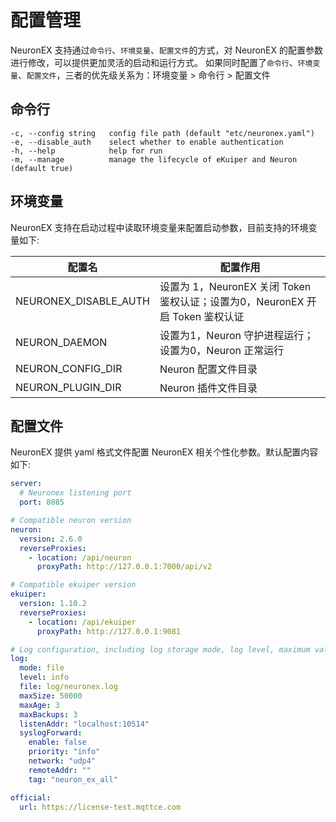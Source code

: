 # 配置管理

NeuronEX 支持通过`命令行`、`环境变量`、`配置文件`的方式，对 NeuronEX 的配置参数进行修改，可以提供更加灵活的启动和运行方式。
如果同时配置了`命令行`、`环境变量`、`配置文件`，三者的优先级关系为：环境变量 > 命令行 > 配置文件

## 命令行

```shell
-c, --config string   config file path (default "etc/neuronex.yaml")
-e, --disable_auth    select whether to enable authentication
-h, --help            help for run
-m, --manage          manage the lifecycle of eKuiper and Neuron (default true)
```
## 环境变量

NeuronEX 支持在启动过程中读取环境变量来配置启动参数，目前支持的环境变量如下:

| 配置名                          | 配置作用                                                                           |
| ------------------------------ | --------------------------------------------------------------------------------- |
| NEURONEX_DISABLE_AUTH          | 设置为 1，NeuronEX 关闭 Token 鉴权认证；设置为0，NeuronEX 开启 Token 鉴权认证                |
| NEURON_DAEMON                  | 设置为1，Neuron 守护进程运行；设置为0，Neuron 正常运行                                   |
| NEURON_CONFIG_DIR              | Neuron 配置文件目录                                                                  |
| NEURON_PLUGIN_DIR              | Neuron 插件文件目录                                                                  |
## 配置文件

NeuronEX 提供 yaml 格式文件配置 NeuronEX 相关个性化参数。默认配置内容如下:

```yaml
server:
  # Neuronex listening port
  port: 8085

# Compatible neuron version
neuron:
  version: 2.6.0
  reverseProxies:
    - location: /api/neuron
      proxyPath: http://127.0.0.1:7000/api/v2

# Compatible ekuiper version
ekuiper:
  version: 1.10.2
  reverseProxies:
    - location: /api/ekuiper
      proxyPath: http://127.0.0.1:9081

# Log configuration, including log storage mode, log level, maximum value, storage count and syslog-related settings, etc.
log:
  mode: file
  level: info
  file: log/neuronex.log
  maxSize: 50000
  maxAge: 3
  maxBackups: 3
  listenAddr: "localhost:10514"
  syslogForward:
    enable: false
    priority: "info"
    network: "udp4"
    remoteAddr: ""
    tag: "neuron_ex_all"

official:
  url: https://license-test.mqttce.com
```
